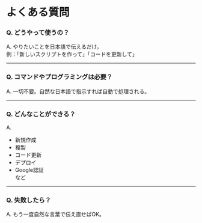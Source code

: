 # よくある質問

### Q. どうやって使うの？

A. やりたいことを日本語で伝えるだけ。  
例：「新しいスクリプトを作って」「コードを更新して」

---

### Q. コマンドやプログラミングは必要？

A. 一切不要。自然な日本語で指示すれば自動で処理される。

---

### Q. どんなことができる？

A.  
- 新規作成  
- 複製  
- コード更新  
- デプロイ  
- Google認証  
など

---

### Q. 失敗したら？

A. もう一度自然な言葉で伝え直せばOK。
